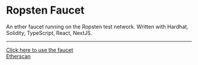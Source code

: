 # Ropsten Faucet
An ether faucet running on the Ropsten test network. Written with Hardhat, Solidity, TypeScript, React, NextJS.
<hr>
<a href="https://ropsten-faucet.dhaiwatpandya.com">Click here to use the faucet</a><br>
<a href="https://ropsten.etherscan.io/address/0x315cbA97683DA001462582979C14bd3552A7D244">Etherscan</a>
